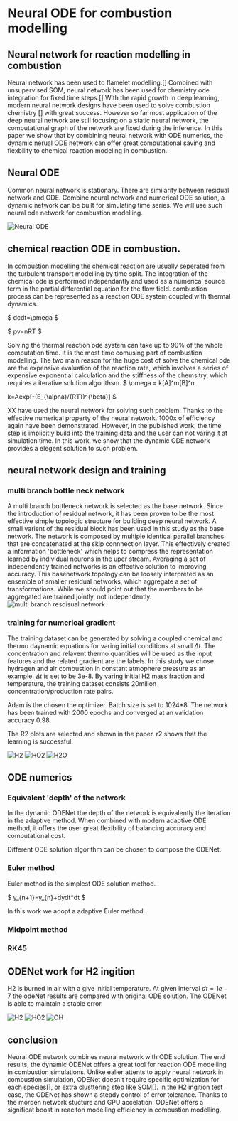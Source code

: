 # Neural ODE for combustion modelling

## Neural network for reaction modelling in combustion
Neural network has been used to flamelet modelling.[]
Combined with unsupervised SOM, neural network has been used for chemistry ode integration for fixed time steps.[]
With the rapid growth in deep learning, modern neural network designs have been used to solve combustion chemistry [] with great success. However so far most application of the deep neural network are still focusing on a static neural network, the computational graph of the network are fixed during the inference. In this paper we show that by combining neural network with ODE numerics, the dynamic nerual ODE network can offer great computational saving and flexbility to chemical reaction modeling in combustion.



## Neural ODE
Common neural network is stationary. 
There are similarity between residual network and ODE.
Combine neural network and numerical ODE solution, a dynamic network can be built for simulating time series. We will use such neural ode network for combustion modelling. 

![Neural ODE](img/nueralODE.jpeg)

## chemical reaction ODE in combustion.
In combustion modelling the chemical reaction are usually seperated from the turbulent transport modelling by time split. The integration of the chemical ode is performed independantly and used as a numerical source term in the partial differential equation for the flow field. 
combustion process can be represented as a reaction ODE system coupled with thermal dynamics.

$
dcdt=\omega
$

$
pv=nRT
$

Solving the thermal reaction ode system can take up to 90% of the whole computation time. It is the most time comusing part of combustion modelling. 
The two main reason for the huge cost of solve the chemical ode are the expensive evaluation of the reaction rate, which involves a series of expensive exponential calculation and the stiffness of the chemsitry, which requires a iterative solution algorithsm. 
$
\omega = k[A]^m[B]^n

k=Aexp[-(E_{\alpha}/{RT})^{\beta}]
$

XX have used the neural network for solving such problem. Thanks to the effective numerical property of the neural network. 1000x of efficiency again have been demonstrated. However, in the published work, the time step is implicitly build into the training data and the user can not varing it at simulation time. In this work, we show that the dynamic ODE network provides a elegent solution to such problem. 

## neural network design and training
### multi branch bottle neck network
A multi branch bottleneck network is selected as the base network. Since the introduction of residual network, it has been proven to be the most effective simple topologic structure for building deep neural network. A small varient of the residual block has been used in this study as the base network. 
The network is composed by multiple identical parallel branches that are concatenated at the skip connnection layer. This effectively created a information 'bottleneck' which helps to compress the representation learned by individual neurons in the uper stream. Averaging a set of independently trained networks is an effective solution to improving accuracy. This basenetwork topology can be loosely interpreted as an ensemble of smaller residual networks, which  aggregate a set of
transformations. While we should point out that the members to be aggregated are trained jointly, not independently.
![multi branch resdisual network](img/res.png)
### training for numerical gradient
The training dataset can be generated by solving a coupled chemical and thermo daynamic equations for varing initial conditions at small $\Delta t$. The concentration and relavent thermo quantities will be used as the input features and the related gradient are the labels. In this study we chose hydragen and air combustion in constant atmophere pressure as an example. $\Delta t$ is set to be 3e-8. By varing initial H2 mass fraction and temperature, the training dataset consists 20milion concentration/production rate pairs. 

Adam is the chosen the optimizer. Batch size is set to 1024*8. The network has been trained with 2000 epochs and converged at an  validation accuracy 0.98.

The R2 plots are selected and shown in the paper. 
r2 shows that the learning is successful.

![H2](fig/H2_r2.png)
![HO2](fig/HO2_r2.png)
![H2O](fig/H2O_r2.png)

## ODE numerics
### Equivalent 'depth' of the network
In the dynamic ODENet the depth of the network is equivalently the iteration in the adaptive method. When combined with modern adaptive ODE method, it offers the user great flexibility of balancing accuracy and computational cost. 

Different ODE solution algorithm can be chosen to compose the ODENet. 

### Euler method
Euler method is the simplest ODE solution method.

$
y_{n+1}=y_{n}+dydt*dt
$

In this work we adopt a adaptive Euler method.

### Midpoint method

### RK45




## ODENet work for H2 ingition 
H2 is burned in air with a give initial temperature. At given interval $dt=1e-7$ the odeNet results are compared with original ODE solution. The ODENet is able to maintain a stable error. 

![H2](fig/1601_H2.png)
![HO2](fig/1601_HO2.png)
![OH](fig/1601_OH.png)

## conclusion
Neural ODE network combines neural network with ODE solution. The end results, the dynamic ODENet offers a great tool for reaction ODE modelling in combustion simulations. Unlike ealier attents to apply neural network in combustion simulation, ODENet doesn't require specific optimization for each species[], or extra clusttering step like SOM[]. In the H2 ingition test case, the ODENet has shown a steady control of error tolerance. Thanks to the morden network stucture and GPU accelation. ODENet offers a significat boost in reaciton modelling efficiency in combustion modelling.  
